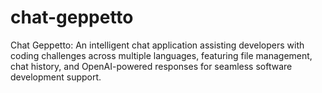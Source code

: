 # chat-geppetto
Chat Geppetto: An intelligent chat application assisting developers with coding challenges across multiple languages, featuring file management, chat history, and OpenAI-powered responses for seamless software development support.
